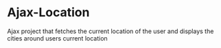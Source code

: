# Ajax-Location
Ajax project that fetches the current location of the user and displays the cities around users current location 
